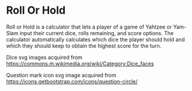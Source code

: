 # Roll Or Hold

Roll or Hold is a calculator that lets a player of a game of Yahtzee or Yam-Slam input their current dice, rolls remaining, and score options. The calculator automatically calculates which dice the player should hold and which they should keep to obtain the highest score for the turn.

Dice svg images acquired from https://commons.m.wikimedia.org/wiki/Category:Dice_faces

Question mark icon svg image acquired from https://icons.getbootstrap.com/icons/question-circle/
